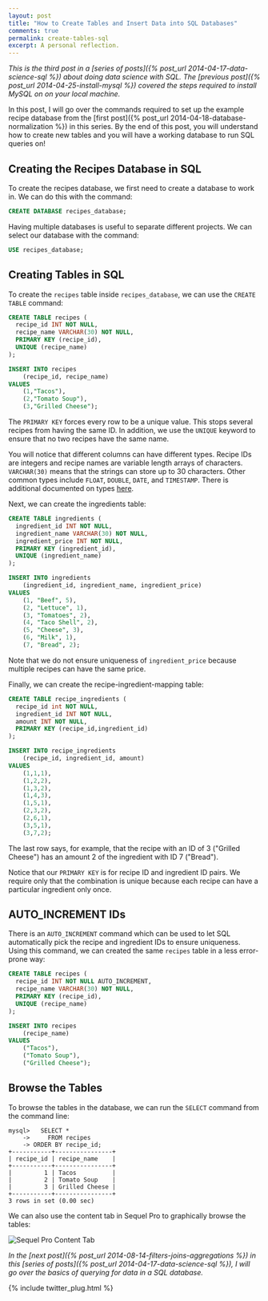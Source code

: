 ```yaml
---
layout: post
title: "How to Create Tables and Insert Data into SQL Databases"
comments: true
permalink: create-tables-sql
excerpt: A personal reflection.
---
```


*This is the third post in a [series of posts]({% post_url 2014-04-17-data-science-sql %})
about doing data science with SQL. The 
[previous post]({% post_url 2014-04-25-install-mysql %})
covered the steps required to install MySQL on on your
local machine.*

In this post, I will go over the commands required to set up the
example recipe database from the 
[first post]({% post_url 2014-04-18-database-normalization %}) in this series.  By the end
of this post, you will understand how to create new tables and you
will have a working database to run SQL queries on!

## Creating the Recipes Database in SQL

To create the recipes database, we first need to create a database
to work in. We can do this with the command:

```sql
CREATE DATABASE recipes_database;
```

Having multiple databases is useful to separate different
projects. We can select our database with the command:

```sql
USE recipes_database;
```

## Creating Tables in SQL

To create the `recipes` table inside `recipes_database`, we can use
the `CREATE TABLE` command:

```sql
CREATE TABLE recipes (
  recipe_id INT NOT NULL,
  recipe_name VARCHAR(30) NOT NULL,
  PRIMARY KEY (recipe_id),
  UNIQUE (recipe_name)
);

INSERT INTO recipes 
    (recipe_id, recipe_name) 
VALUES 
    (1,"Tacos"),
    (2,"Tomato Soup"),
    (3,"Grilled Cheese");
```

The `PRIMARY KEY` forces every row to be a unique value.  This stops
several recipes from having the same ID.  In addition, we use the
`UNIQUE` keyword to ensure that no two recipes have the same name.

You will notice that different columns can have different types.
Recipe IDs are integers and recipe names are variable length arrays
of characters.  `VARCHAR(30)` means that the strings can store up
to 30 characters.  Other common types include `FLOAT`, `DOUBLE`,
`DATE`, and `TIMESTAMP`. There is additional documented on types
[here](http://dev.mysql.com/doc/refman/5.0/en/data-types.html).

Next, we can create the ingredients table:

```sql
CREATE TABLE ingredients (
  ingredient_id INT NOT NULL, 
  ingredient_name VARCHAR(30) NOT NULL,
  ingredient_price INT NOT NULL,
  PRIMARY KEY (ingredient_id),  
  UNIQUE (ingredient_name)
);

INSERT INTO ingredients
    (ingredient_id, ingredient_name, ingredient_price)
VALUES 
    (1, "Beef", 5),
    (2, "Lettuce", 1),
    (3, "Tomatoes", 2),
    (4, "Taco Shell", 2),
    (5, "Cheese", 3),
    (6, "Milk", 1),
    (7, "Bread", 2);
```

Note that we do not ensure uniqueness of `ingredient_price` because
multiple recipes can have the same price.

Finally, we can create the recipe-ingredient-mapping table:

```sql
CREATE TABLE recipe_ingredients (
  recipe_id int NOT NULL, 
  ingredient_id INT NOT NULL, 
  amount INT NOT NULL,
  PRIMARY KEY (recipe_id,ingredient_id)
);

INSERT INTO recipe_ingredients 
    (recipe_id, ingredient_id, amount)
VALUES
    (1,1,1),
    (1,2,2),
    (1,3,2),
    (1,4,3),
    (1,5,1),
    (2,3,2),
    (2,6,1),
    (3,5,1),
    (3,7,2);
```

The last row says, for example, that the recipe with an ID of 3
("Grilled Cheese") has an amount 2 of the ingredient with ID 7
("Bread").

Notice that our `PRIMARY KEY` is for recipe ID and ingredient ID pairs.
We require only that the combination is unique because
each recipe can have a particular ingredient only once.

## AUTO_INCREMENT IDs

There is an `AUTO_INCREMENT` command which can be used to let SQL
automatically pick the recipe and ingredient IDs to ensure uniqueness.
Using this command, we can created the same `recipes` table in a
less error-prone way:

```sql
CREATE TABLE recipes (
  recipe_id INT NOT NULL AUTO_INCREMENT,
  recipe_name VARCHAR(30) NOT NULL,
  PRIMARY KEY (recipe_id),
  UNIQUE (recipe_name)
);

INSERT INTO recipes 
    (recipe_name) 
VALUES 
    ("Tacos"),
    ("Tomato Soup"),
    ("Grilled Cheese");
```

## Browse the Tables

To browse the tables in the database, we can run the `SELECT`
command from the command line:

```
mysql>   SELECT * 
    ->     FROM recipes
    -> ORDER BY recipe_id;
+-----------+----------------+
| recipe_id | recipe_name    |
+-----------+----------------+
|         1 | Tacos          |
|         2 | Tomato Soup    |
|         3 | Grilled Cheese |
+-----------+----------------+
3 rows in set (0.00 sec)
```

We can also use the content tab in Sequel Pro to graphically browse
the tables:

![Sequel Pro Content Tab](/assets/sequel_pro_content_tab.jpg)

*In the [next post]({% post_url 2014-08-14-filters-joins-aggregations %})
in this 
[series of posts]({% post_url 2014-04-17-data-science-sql %}), 
I will go over the basics of querying for data in a SQL database.*

{% include twitter_plug.html %}
